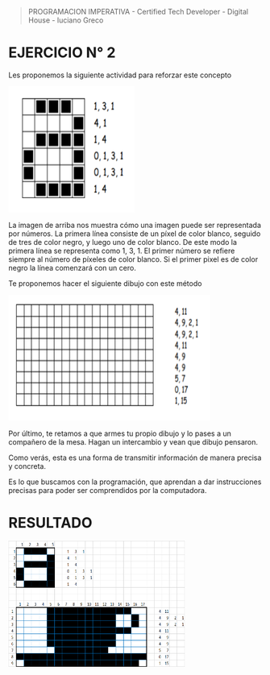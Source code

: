 
> PROGRAMACION IMPERATIVA - Certified Tech Developer - Digital House - luciano Greco

**EJERCICIO N° 2**
=================
Les proponemos la siguiente actividad para reforzar este concepto

<img src ="./img/Image01.png" width="250" height="250">

La imagen de arriba nos muestra cómo una imagen puede ser representada por números. La
primera línea consiste de un píxel de color blanco, seguido de tres de color negro, y luego uno de color blanco. De este modo la primera línea se representa como 1, 3, 1. El primer número se refiere siempre al número de píxeles de color blanco. Si el primer pixel es de color negro la línea comenzará con un cero.

Te proponemos hacer el siguiente dibujo con este método

<img src ="./img/Image02.png" width="400" height="250">

Por último, te retamos a que armes tu propio dibujo y lo pases a un compañero de la mesa. Hagan un intercambio y vean que dibujo pensaron.

Como verás, esta es una forma de transmitir información de manera precisa y concreta. 

Es lo que buscamos con la programación, que aprendan a dar instrucciones precisas para poder ser comprendidos por la computadora.

**RESULTADO**
=================

<img src ="./img/resultado.png" width="350" height="250">
